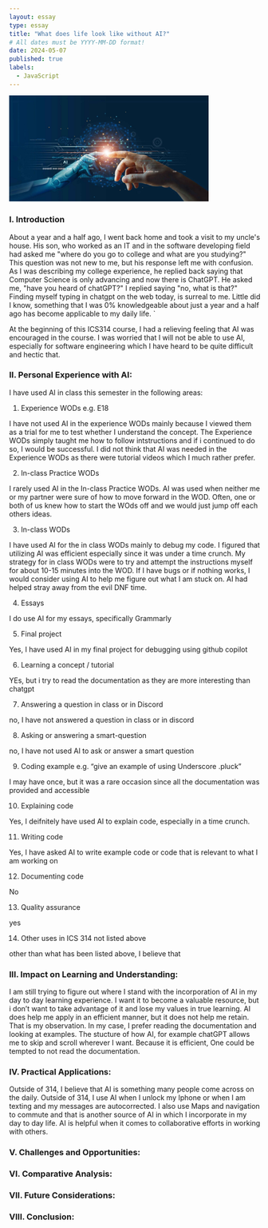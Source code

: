 ```yaml
---
layout: essay
type: essay
title: "What does life look like without AI?"
# All dates must be YYYY-MM-DD format!
date: 2024-05-07
published: true
labels:
  - JavaScript
---
```

<img width="400px" class="rounded float-start pe-4" src="../img/AI.jpeg">

### I. Introduction
About a year and a half ago, I went back home and took a visit to my uncle's house. His son, who worked as an IT and in the software developing field had asked me "where do you go to college and what are you studying?" This question was not new to me, but his response left me with confusion. As I was describing my college experience, he replied back saying that Computer Science is only advancing and now there is ChatGPT. He asked me, "have you heard of chatGPT?" I replied saying "no, what is that?" Finding myself typing in chatgpt on the web today, is surreal to me. Little did I know, something that I was 0% knowledgeable about just a year and a half ago has become applicable to my daily life. `

At the beginning of this ICS314 course, I had a relieving feeling that AI was encouraged in the course. I was worried that I will not be able to use AI, especially for software engineering which I have heard to be quite difficult and hectic that.


### II. Personal Experience with AI:
I have used AI in class this semester in the following areas:

  1. Experience WODs e.g. E18

I have not used AI in the experience WODs mainly because I viewed them as a trial for me to test whether I understand the concept. The Experience WODs simply taught me how to follow intstructions and if i continued to do so, I would be successful. I did not think that AI was needed in the Experience WODs as there were tutorial videos which I much rather prefer.

  2. In-class Practice WODs

I rarely used AI in the In-class Practice WODs. AI was used when neither me or my partner were sure of how to move forward in the WOD. Often, one or both of us knew how to start the WOds off and we would just jump off each others ideas.

  3. In-class WODs

I have used AI for the in class WODs mainly to debug my code. I figured that utilizing AI was efficient especially since it was under a time crunch. My strategy for in class WODs were to try and attempt the instructions myself for about 10-15 minutes into the WOD. If I have bugs or if nothing works, I would consider using AI to help me figure out what I am stuck on. AI had helped stray away from the evil DNF time.

  4. Essays

I do use AI for my essays, specifically Grammarly 

  5. Final project

Yes, I have used AI in my final project for debugging using github copilot

  6. Learning a concept / tutorial

YEs, but i try to read the documentation as they are more interesting than chatgpt

  7. Answering a question in class or in Discord

no, I have not answered a question in class or in discord 

  8. Asking or answering a smart-question

no, I have not used AI to ask or answer a smart question

  9. Coding example e.g. “give an example of using Underscore .pluck”

I may have once, but it was a rare occasion since all the documentation was provided and accessible 

  10. Explaining code

Yes, I deifnitely have used AI to explain code, especially in a time crunch. 

  11. Writing code

Yes, I have asked AI to write example code or code that is relevant to what I am working on 

  12. Documenting code

No

  13. Quality assurance

yes

  14. Other uses in ICS 314 not listed above

other than what has been listed above, I believe that 


### III. Impact on Learning and Understanding:
I am still trying to figure out where I stand with the incorporation of AI in my day to day learning experience. I want it to become a valuable resource, but i don’t want to take advantage of it and lose my values in true learning. AI does help me apply in an efficient manner, but it does not help me retain. That is my observation. In my case, I prefer reading the documentation and looking at examples. The stucture of how AI, for example chatGPT allows me to skip and scroll wherever I want. Because it is efficient, One could be tempted to not read the documentation. 

### IV. Practical Applications:
Outside of 314, I believe that AI is something many people come across on the daily. Outside of 314, I use AI when I unlock my Iphone or when I am texting and my messages are autocorrected. I also use Maps and navigation to commute and that is another source of AI in which I incorporate in my day to day life. AI is helpful when it comes to collaborative efforts in working with others. 

### V. Challenges and Opportunities:


### VI. Comparative Analysis:


### VII. Future Considerations:


### VIII. Conclusion:
